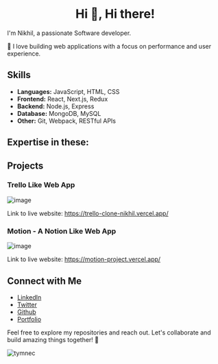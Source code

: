 <h1 align="center">Hi 👋, Hi there!</h1>

I'm Nikhil, a passionate Software developer.

🚀 I love building web applications with a focus on performance and user experience.

## Skills

- **Languages:** JavaScript, HTML, CSS
- **Frontend:** React, Next.js, Redux
- **Backend:** Node.js, Express
- **Database:** MongoDB, MySQL
- **Other:** Git, Webpack, RESTful APIs

## Expertise in these:


## Projects

### Trello Like Web App
![image](https://github.com/tymnec/tymnec/assets/84772872/9e22b192-81fc-4a44-b15b-662b15a2b860)

Link to live website: https://trello-clone-nikhil.vercel.app/

### Motion - A Notion Like Web App
![image](https://github.com/tymnec/tymnec/assets/84772872/acac5360-fca4-430a-ab94-b2642d0c95a0)

Link to live website: https://motion-project.vercel.app/

## Connect with Me

- [LinkedIn](https://www.linkedin.com/in/nikhil-sarwara/)
- [Twitter](https://twitter.com/Nikhil_INFJ)
- [Github](https://github.com/tymnec)
- [Portfolio](https://nikhil-sarwara.vercel.app)

Feel free to explore my repositories and reach out. Let's collaborate and build amazing things together! 🌟


<p><img align="left" src="https://github-readme-stats.vercel.app/api/top-langs?username=tymnec&show_icons=true&locale=en&layout=compact" alt="tymnec" /></p>

